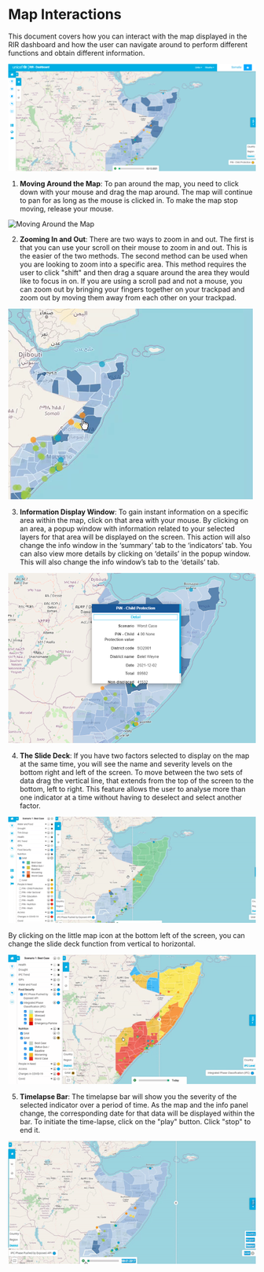 # Map Interactions

This document covers how you can interact with the map displayed in the RIR dashboard and how the user can navigate around to perform different functions
and obtain different information. 
>
![Map Interactions ](../img/layout.png "Map Interactions")
>
>
1. **Moving Around the Map**:
To pan around the map, you need to click down with your mouse and drag the map around. The map will continue to pan for as long as the mouse is clicked in. 
To make the map stop moving, release your mouse.
>
![Moving Around the Map ](../img/moving-around-the-map.gif "Moving Around the Map")
>
>
2.	**Zooming In and Out**:
There are two ways to zoom in and out. The first is that you can use your scroll on their mouse to zoom in and out. This is the easier of the two methods.
The second method can be used when you are looking to zoom into a specific area. This method requires the user to click "shift" and then drag a square around the
area they would like to focus in on. If you are using a scroll pad and not a mouse, you can zoom out by bringing your fingers together on your trackpad and zoom 
out by moving them away from each other on your trackpad.
>
![Zooming in ](../img/Zooming-in.gif "Zooming in")
>
>
3.	**Information Display Window**:
To gain instant information on a specific area within the map, click on that area with your mouse. By clicking on an area, a popup window with information 
related to your selected layers for that area will be displayed on the screen. This action will also change the info window in the ‘summary’ tab
to the  ‘indicators’ tab. You can also view more details by clicking on ‘details’ in the popup window. This will also change the info window’s tab to the ‘details’ tab.
>
![Information Display Window](../img/info.png "Information Display Window")
>
>
4.	**The Slide Deck**: 
  If you have two factors selected to display on the map at the same time, you will see the name and severity levels on the bottom right and left of the screen.
  To move between the two sets of data drag the vertical line, that extends from the top of the screen to the bottom, left to right. This feature allows 
  the user to analyse more than one indicator at a time without having to deselect and select another factor.
>
![Switching Between Factors on the Map Display](../img/Switching-between-factors.gif "Switching Between Factors on the Map Display")
>
  By clicking on the little map icon at the bottom left of the screen, you can change the slide deck function from vertical to horizontal. 
>
![Map Icon](../img/Map-icon-update.gif "Map Icon")
>
>
5.	 **Timelapse Bar**:
The timelapse bar will show you the severity of the selected indicator over a period of time. As the map and the info panel change, the corresponding date for
that data will be displayed within the bar. To initiate the time-lapse, click on the "play" button. Click "stop" to end it. 
>
![Timelapse Bar](../img/Timelapse.gif "Timelapse Bar")
>
>	
